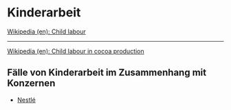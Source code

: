 # Kinderarbeit

[Wikipedia (en): Child labour](https://en.wikipedia.org/wiki/Child_labour)

---

[Wikipedia (en): Child labour in cocoa production](https://en.wikipedia.org/wiki/Child_labour_in_cocoa_production)


## Fälle von Kinderarbeit im Zusammenhang mit Konzernen
* <a href="../konzerne/nestle#kinderarbeit">Nestlé</a>
